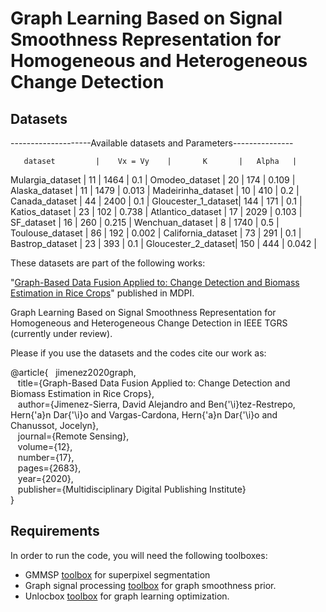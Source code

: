 # Graph Learning Based on Signal Smoothness Representation for Homogeneous and Heterogeneous Change Detection



## Datasets

--------------------Available datasets and Parameters---------------

       dataset         |    Vx = Vy    |       K       |   Alpha   |
   Mulargia_dataset    |      11       |      1464     |   0.1     |
   Omodeo_dataset      |      20       |      174      |   0.109   |
   Alaska_dataset      |      11       |      1479     |   0.013   |
   Madeirinha_dataset  |      10       |      410      |   0.2     |
   Canada_dataset      |      44       |      2400     |   0.1     |
   Gloucester_1_dataset|      144      |      171      |   0.1     |
   Katios_dataset      |      23       |      102      |   0.738   |
   Atlantico_dataset   |      17       |      2029     |   0.103   |
   SF_dataset          |      16       |      260      |   0.215   |
   Wenchuan_dataset    |      8        |      1740     |   0.5     |
   Toulouse_dataset    |      86       |      192      |   0.002   |
   California_dataset  |      73       |      291      |   0.1     |
   Bastrop_dataset     |      23       |      393      |   0.1     |
   Gloucester_2_dataset|      150      |      444      |   0.042   |

These datasets are part of the following works:

"[Graph-Based Data Fusion Applied to: Change Detection and Biomass Estimation in Rice Crops](https://www.mdpi.com/2072-4292/12/17/2683)" published in MDPI.

Graph Learning Based on Signal Smoothness Representation for Homogeneous and Heterogeneous Change Detection in IEEE TGRS (currently under review).

Please if you use the datasets and the codes cite our work as:<br/>

@article{&nbsp;&nbsp;&nbsp;jimenez2020graph,<br/>
         &nbsp;&nbsp;&nbsp;title={Graph-Based Data Fusion Applied to: Change Detection and Biomass Estimation in Rice Crops},<br/>
         &nbsp;&nbsp;&nbsp;author={Jimenez-Sierra, David Alejandro and Ben{\'\i}tez-Restrepo, Hern{\'a}n Dar{\'\i}o and Vargas-Cardona, Hern{\'a}n Dar{\'\i}o and Chanussot, Jocelyn},<br/>
         &nbsp;&nbsp;&nbsp;journal={Remote Sensing},<br/>
         &nbsp;&nbsp;&nbsp;volume={12},<br/>
         &nbsp;&nbsp;&nbsp;number={17},<br/>
         &nbsp;&nbsp;&nbsp;pages={2683},<br/>
         &nbsp;&nbsp;&nbsp;year={2020},<br/>
         &nbsp;&nbsp;&nbsp;publisher={Multidisciplinary Digital Publishing Institute}<br/>
        }



## Requirements

In order to run the code, you will need the following toolboxes:

* GMMSP [toolbox](https://github.com/ahban/GMMSP-superpixel) for superpixel segmentation 
* Graph signal processing [toolbox](https://epfl-lts2.github.io/gspbox-html) for graph smoothness prior. 
* Unlocbox [toolbox](https://github.com/epfl-lts2/unlocbox) for graph learning optimization.
